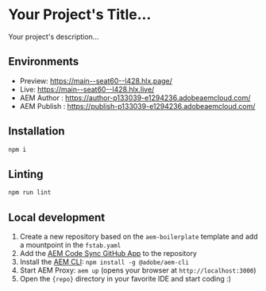 # Your Project's Title...
Your project's description...

## Environments
- Preview: https://main--seat60--l428.hlx.page/
- Live: https://main--seat60--l428.hlx.live/
- AEM Author : https://author-p133039-e1294236.adobeaemcloud.com/
- AEM Publish : https://publish-p133039-e1294236.adobeaemcloud.com/

## Installation

```sh
npm i
```

## Linting

```sh
npm run lint
```

## Local development

1. Create a new repository based on the `aem-boilerplate` template and add a mountpoint in the `fstab.yaml`
1. Add the [AEM Code Sync GitHub App](https://github.com/apps/aem-code-sync) to the repository
1. Install the [AEM CLI](https://github.com/adobe/helix-cli): `npm install -g @adobe/aem-cli`
1. Start AEM Proxy: `aem up` (opens your browser at `http://localhost:3000`)
1. Open the `{repo}` directory in your favorite IDE and start coding :)
